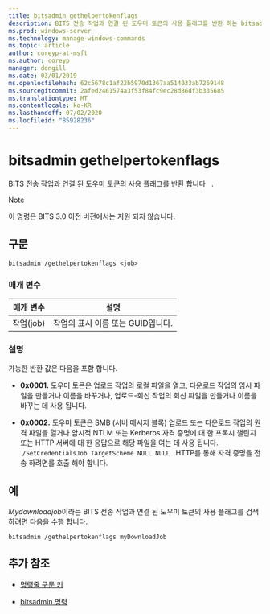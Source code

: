 ```yaml
---
title: bitsadmin gethelpertokenflags
description: BITS 전송 작업과 연결 된 도우미 토큰의 사용 플래그를 반환 하는 bitsadmin gethelpertokenflags 명령에 대 한 참조 문서입니다.
ms.prod: windows-server
ms.technology: manage-windows-commands
ms.topic: article
author: coreyp-at-msft
ms.author: coreyp
manager: dongill
ms.date: 03/01/2019
ms.openlocfilehash: 62c5678c1af22b5970d1367aa514033ab7269148
ms.sourcegitcommit: 2afed2461574a3f53f84fc9ec28d86df3b335685
ms.translationtype: MT
ms.contentlocale: ko-KR
ms.lasthandoff: 07/02/2020
ms.locfileid: "85928236"
---
```

# <a name="bitsadmin-gethelpertokenflags"></a>bitsadmin gethelpertokenflags

BITS 전송 작업과 연결 된 [도우미 토큰](https://docs.microsoft.com/windows/win32/bits/helper-tokens-for-bits-transfer-jobs)의 사용 플래그를 반환 합니다   .

> [!NOTE]
> 이 명령은 BITS 3.0 이전 버전에서는 지원 되지 않습니다.

## <a name="syntax"></a>구문

```
bitsadmin /gethelpertokenflags <job>
```

### <a name="parameters"></a>매개 변수

| 매개 변수 | 설명 |
| -------------- | -------------- |
| 작업(job) | 작업의 표시 이름 또는 GUID입니다. |

### <a name="remarks"></a>설명

가능한 반환 값은 다음을 포함 합니다.

- **0x0001.** 도우미 토큰은 업로드 작업의 로컬 파일을 열고, 다운로드 작업의 임시 파일을 만들거나 이름을 바꾸거나, 업로드-회신 작업의 회신 파일을 만들거나 이름을 바꾸는 데 사용 됩니다.

- **0x0002.** 도우미 토큰은 SMB (서버 메시지 블록) 업로드 또는 다운로드 작업의 원격 파일을 열거나 암시적 NTLM 또는 Kerberos 자격 증명에 대 한 프록시 챌린지 또는 HTTP 서버에 대 한 응답으로 해당 파일을 여는 데 사용 됩니다.  `/SetCredentialsJob TargetScheme NULL NULL`   HTTP를 통해 자격 증명을 전송 하려면를 호출 해야 합니다.

## <a name="examples"></a>예

*Mydownloadjob*이라는 BITS 전송 작업과 연결 된 도우미 토큰의 사용 플래그를 검색 하려면 다음을 수행 합니다.

```
bitsadmin /gethelpertokenflags myDownloadJob
```

## <a name="additional-references"></a>추가 참조

- [명령줄 구문 키](command-line-syntax-key.md)

- [bitsadmin 명령](bitsadmin.md)
